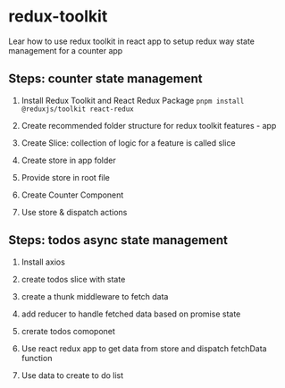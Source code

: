 # redux-toolkit

Lear how to use redux toolkit in react app to setup redux way state management for a counter app

## Steps: counter state management

1. Install Redux Toolkit and React Redux Package
<code>pnpm install @reduxjs/toolkit react-redux</code>

2. Create recommended folder structure for redux toolkit 
   features - app
  
3. Create Slice: collection of logic for a feature is called slice

4. Create store in app folder

5. Provide store in root file

6. Create Counter Component

7. Use store & dispatch actions

## Steps: todos async state management

1. Install axios

2. create todos slice with state

3. create a thunk middleware to fetch data 

4. add reducer to handle fetched data based on promise state

5. crerate todos comoponet

6. Use react redux app to get data from store and dispatch fetchData function 

7. Use data to create to do list